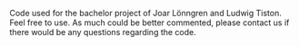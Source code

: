 Code used for the bachelor project of Joar Lönngren and Ludwig Tiston. Feel free to use. 
As much could be better commented, please contact us if there would be any questions regarding the code.
